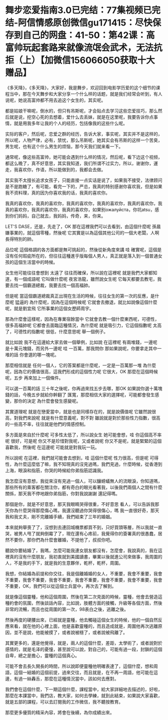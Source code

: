 # 舞步恋爱指南3.0已完结：77集视频已完结-阿信情感原创微信gu171415：尽快保存到自己的网盘：41-50：第42课：高富帅玩起套路来就像流氓会武术，无法抗拒（上）【加微信156066050获取十大赠品】

《多天降》，《多天降》，大家好，我是舞步，欢迎回到电影学历爱的这个细节的课程当中，那在今天舞步和大家分享一个什么样的话题，就是我们经常会听到，有人说呢，她说高富帅都不用去追这个女生的，其实呢。

都是姑娘干嘛呢，倒水的，但只有吊斯呢，才会贴点去学习这些恋爱技巧，那么然后就是说，挖空心死的去想着，爱什么去丢妹，就是在这里呢，我要告诉你点事情，就是用我多年让我的个人的经历，包括像我的这些什么呢。

实际的客户，然后呢，恋爱之群的经历，告诉大家，事实呢，其实并不是这样的，所以呢，人物严律，必有，禁忧，那么吊斯呢，她其实会有吊斯的这样一个苦臭，男生呢，也有这个什么男生的烦恼，那今天我们就来看一下。

通常呢，像这些高富帅，她可能会遇到什么样的情况，然后呢，看下边这个视频，都这么晚了，真不好意思，其实我知道，我们所谓不过实力，所以，谢谢你，運走，我喜欢你，作语，所以能做到的，我都会去做。

其实我不太擅长追求女孩子，只能直接一点实话是说了，如果我不接受，法律顾问是不是跑糖了，有可能，看完一下的，严总，我真的特别感谢你喜欢我，但是如果我不资料理，真的因为你喜欢我的话，我真的喜欢你。

我真的喜欢你，我真的喜欢你，我真的喜欢你，我真的喜欢你，我真的喜欢你，我真的喜欢你，我真的喜欢你，我真的喜欢你，如果别ожалуйста，你坑atsu，感到你们妈妈，自己就去，我妈妈，传奇，来，你来。

LET'S DASE，还是，先走了，OK 那在這裡我們可以去看到，由這個什麼呢 孫晨嫌事業的，就這個零種，然後呢 它其實是以為這個其他公司的一個大老闆，人啊 長得特別的帥。

品位呢 這個格調的各方面都是無可挑起的，然後從新角度來講 哇 確實呢，這個是沒有任何瑕疵所在的，但往往這種進乎版每個人男人，真正就是落入到一個普通女孩的這個生活當中的時候。

女生他可能往往會想到 太遠了 往往而確保，所以說在這裡呢 就是我們大家都知道，有一個成語呢 它叫做什麼呢 夜宮浩龍，雖然說女生呢 它每天都要去教宅，我要去找一個霸道總裁，我要去找一個高福帥。

但是呢 當這個霸道總裁真正出現在生活的時候，往往女生的第一次的反應，是什麼呢 猛逼的 為什麼呢，因為在這個時候呢 它就會去撤退，就比如說像這個什麼呢，就是劉宜飛 它所事業的這個女歷師周宇。

那為什麼會這樣呢，因為在專業宿餘當中 它就會去教一個什麼東西呢，可德性，很多高福帥呢 它都會去面臨這種情況，為什麼呢 就是吸引力，它這個指數呢 太高了，可德性的指數呢 很低，什麼意思呢 舉一個例子。

就比如說 我不在這邊給大家去做一個舉例，比如說 在這裡呢 有兩堆錢，一邊呢 是十萬元塊錢，而另外一邊呢 哇 一百萬，那我問你 那如果說呢，你要拿走其中一堆的話 你會選的哪一塊呢。

那麼相信就是 任何一個人，它的答案都是什麼呢，一定是一百萬那一堆 為什麼呢，因為它的價值很高，這我們形成的這個性力呢 它很大，OK 那麼在這個時候呢，五步 再來加上一個條件。

可以選一百萬的話 三十年之後呢，你再過來找五步去哪，那OK 如果說你選十萬塊錢的話，今晚五步就給你幹翻了 匯寬，那麼相信大家的選擇呢，可能都會發生感變，那你的決定 為什麼會發生感變呢。

其實道理呢 就是在戀愛當中，就是也是同樣存在的，就是說價值呢 它雖然說很高，對我們來說呢 就是有什麼意義呢，對不對 雖說就是對於那些性力指數，很高的一些高不率，往往就是他們的情感控制。

多方面是來自於什麼呢 可多性太低了，所以說女生 她可能會想，哇 你這個高不率呢 很好，可是呢 你又不是珍惜對我呢，又或者說呢 你又不是呢，就是緊緊的這個喜歡我，然後呢 在這邊呢 可能就是對我玩一玩。

所以說呢 在這裡，我們就可能會去想到，哇 這個什麼呢 性力很高，但是呢 可得性，為什麼這麼低了嘛，我不知現真的沒見過嗎，我們見過，什麼時候，從香港到上海，眼淚和指筋，你哭的時候給你弟指筋認識我。

我怎麼沒有意想，我從來沒有見過一個人，可以釀螃蟻無人的流眼淚，你知道嗎，那些所有的乘客都在關注你，都有奇白的眼光看著我，以後我們兩個人之間有什麼關係，那天我不停地跟你弟指筋，你對我說謝謝 還記得嗎。

那個是你，就是不好意思，那天我眼睛哭得很重，不好意思 看人，可以告訴我那天你為什麼哭得那麼傷心嗎，我還沒聽過你哭得很傷心，嗎 我一直很好奇，那天我和我丈夫，剛不完離婚手續，我們結束了三年的婚姻。

本來就夠舉喪了了，沒想到去連回城機票都買不到，只好買頭等層，所以我就一直哭，被男人甩了就夠倒霉了了，現在還有心疼前，我覺得你的簽署真的很愚蠢，居然不要你，那你們為什麼會離婚，不提他了，叔叔你吧。

聽說你要結婚了，我嗎，怎麼可能我連女朋友都沒有，怎麼會，我說真的，我在這裡真的沒有什麼朋友，我初衷就到美國讀書，畢業以後就進公司來做事，我周圍的人，不是我的手下，就是我的生意夥伴，乾杯，乾杯，周圍。

我想，你結婚為前提和你交往，我是個離婚婚的女人，不重要，我會不重要，我會不重要，我會不重要，我會不重要，我會不重要，我會不重要，我會不重要，我會不重要，OK，我們可以從這個士兵當中，再次去了解到。

就是像這個靈種，他和這個周圍，然後在第二次見面的時候，靈種，他會去營造這種約會的氛圍，然後談話內容，比如說，肢體方面的接觸，升級等各個方面，然後非常的流暢，而且也從周圍的第一次，98表白之後，逃離之後。

然後再度的硬腰出來，已經就是靈種，他去觸碰這個女生的時候，他的一個自然反應來看，就在他的心裡上面，他是喜歡靈種的，而且造成就是，周圍他再次逃離原因，並不是說，他能被摸了，或者說被穩了，或者說被飛離了。

其實更多的，還是他覺得，就是，兩人的這個什麼，差距，太學術了，或者說對於感情的，就是毛泽的憂憧，甚至說可以說，對自己的，可能有過一段，封鎖的這個自卑，總之是擔心，靈種的這個真心。

可能不會去長久開長的時間，所以說即便靈種他明確表達了，這個什麼，想和周語，這個一結婚的這個前提，過來交往，而且就是，在不再一周語，他可能在這邊，有過一絲轟舌，那麼在這種情況當中，該如何去應對。

我們會在這個什麼，下一期這個什麼，課程當中，給大家詳細地去描述的，好啦，那麼在本課當中，我們店，教大家，如何去學練，就到此結束，如果說大家喜歡，就是五部的課程，可以去訂閱我的工作微信，我不聽按教育。

那麼更多優質的精采內容，將會在後續，為你成績出來。